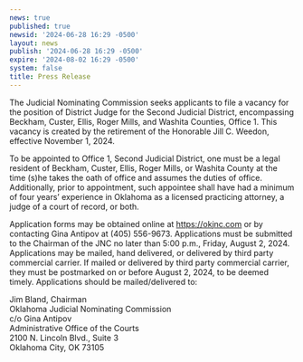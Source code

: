 ```yaml
---
news: true
published: true
newsid: '2024-06-28 16:29 -0500'
layout: news
publish: '2024-06-28 16:29 -0500'
expire: '2024-08-02 16:29 -0500'
system: false
title: Press Release
---
```

The Judicial Nominating Commission seeks applicants to file a vacancy for the position of District Judge for the Second Judicial District, encompassing Beckham, Custer, Ellis, Roger Mills, and Washita Counties, Office 1. This vacancy is created by the retirement of the Honorable Jill C. Weedon, effective November 1, 2024.

To be appointed to Office 1, Second Judicial District, one must be a legal resident of Beckham, Custer, Ellis, Roger Mills, or Washita County at the time (s)he takes the oath of office and assumes the duties of office. Additionally, prior to appointment, such appointee shall have had a minimum of four years’ experience in Oklahoma as a licensed practicing attorney, a judge of a court of record, or both.

Application forms may be obtained online at https://okjnc.com or by contacting Gina Antipov at (405) 556-9673. Applications must be submitted to the Chairman of the JNC no later than 5:00 p.m., Friday, August 2, 2024. Applications may be mailed, hand delivered, or delivered by third party commercial carrier. If mailed or delivered by third party commercial carrier, they must be postmarked on or before August 2, 2024, to be deemed timely. Applications should be mailed/delivered to:

Jim Bland, Chairman  
Oklahoma Judicial Nominating Commission  
c/o Gina Antipov  
Administrative Office of the Courts  
2100 N. Lincoln Blvd., Suite 3  
Oklahoma City, OK 73105
